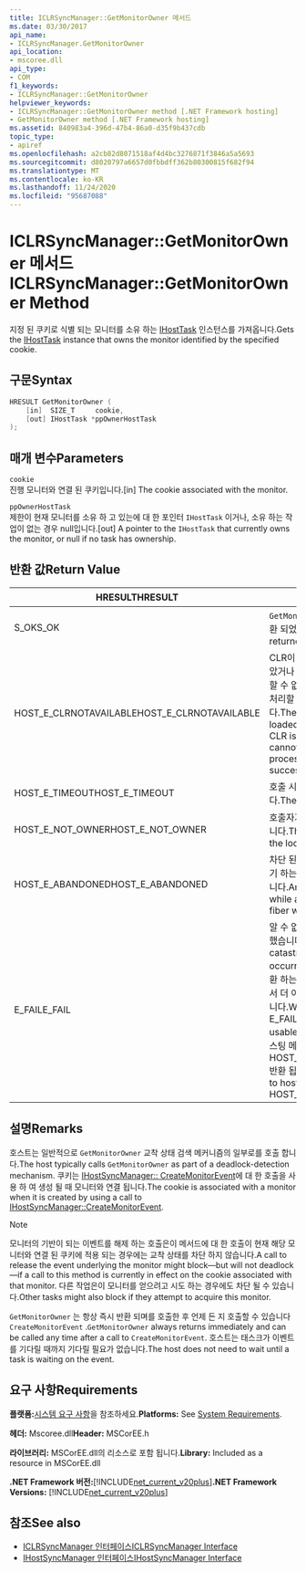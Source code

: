 ```yaml
---
title: ICLRSyncManager::GetMonitorOwner 메서드
ms.date: 03/30/2017
api_name:
- ICLRSyncManager.GetMonitorOwner
api_location:
- mscoree.dll
api_type:
- COM
f1_keywords:
- ICLRSyncManager::GetMonitorOwner
helpviewer_keywords:
- ICLRSyncManager::GetMonitorOwner method [.NET Framework hosting]
- GetMonitorOwner method [.NET Framework hosting]
ms.assetid: 840983a4-396d-47b4-86a0-d35f9b437cdb
topic_type:
- apiref
ms.openlocfilehash: a2cb82d8071518af4d4bc3276871f3846a5a5693
ms.sourcegitcommit: d8020797a6657d0fbbdff362b80300815f682f94
ms.translationtype: MT
ms.contentlocale: ko-KR
ms.lasthandoff: 11/24/2020
ms.locfileid: "95687088"
---
```

# <a name="iclrsyncmanagergetmonitorowner-method"></a><span data-ttu-id="cd7b7-102">ICLRSyncManager::GetMonitorOwner 메서드</span><span class="sxs-lookup"><span data-stu-id="cd7b7-102">ICLRSyncManager::GetMonitorOwner Method</span></span>

<span data-ttu-id="cd7b7-103">지정 된 쿠키로 식별 되는 모니터를 소유 하는 [IHostTask](ihosttask-interface.md) 인스턴스를 가져옵니다.</span><span class="sxs-lookup"><span data-stu-id="cd7b7-103">Gets the [IHostTask](ihosttask-interface.md) instance that owns the monitor identified by the specified cookie.</span></span>  
  
## <a name="syntax"></a><span data-ttu-id="cd7b7-104">구문</span><span class="sxs-lookup"><span data-stu-id="cd7b7-104">Syntax</span></span>  
  
```cpp  
HRESULT GetMonitorOwner (  
    [in]  SIZE_T     cookie,  
    [out] IHostTask *ppOwnerHostTask  
);  
```  
  
## <a name="parameters"></a><span data-ttu-id="cd7b7-105">매개 변수</span><span class="sxs-lookup"><span data-stu-id="cd7b7-105">Parameters</span></span>  

 `cookie`  
 <span data-ttu-id="cd7b7-106">진행 모니터와 연결 된 쿠키입니다.</span><span class="sxs-lookup"><span data-stu-id="cd7b7-106">[in] The cookie associated with the monitor.</span></span>  
  
 `ppOwnerHostTask`  
 <span data-ttu-id="cd7b7-107">제한이 현재 모니터를 소유 하 고 있는에 대 한 포인터 `IHostTask` 이거나, 소유 하는 작업이 없는 경우 null입니다.</span><span class="sxs-lookup"><span data-stu-id="cd7b7-107">[out] A pointer to the `IHostTask` that currently owns the monitor, or null if no task has ownership.</span></span>  
  
## <a name="return-value"></a><span data-ttu-id="cd7b7-108">반환 값</span><span class="sxs-lookup"><span data-stu-id="cd7b7-108">Return Value</span></span>  
  
|<span data-ttu-id="cd7b7-109">HRESULT</span><span class="sxs-lookup"><span data-stu-id="cd7b7-109">HRESULT</span></span>|<span data-ttu-id="cd7b7-110">설명</span><span class="sxs-lookup"><span data-stu-id="cd7b7-110">Description</span></span>|  
|-------------|-----------------|  
|<span data-ttu-id="cd7b7-111">S_OK</span><span class="sxs-lookup"><span data-stu-id="cd7b7-111">S_OK</span></span>|<span data-ttu-id="cd7b7-112">`GetMonitorOwner` 성공적으로 반환 되었습니다.</span><span class="sxs-lookup"><span data-stu-id="cd7b7-112">`GetMonitorOwner` returned successfully.</span></span>|  
|<span data-ttu-id="cd7b7-113">HOST_E_CLRNOTAVAILABLE</span><span class="sxs-lookup"><span data-stu-id="cd7b7-113">HOST_E_CLRNOTAVAILABLE</span></span>|<span data-ttu-id="cd7b7-114">CLR이 프로세스에 로드 되지 않았거나 CLR이 관리 코드를 실행할 수 없거나 호출을 성공적으로 처리할 수 없는 상태에 있습니다.</span><span class="sxs-lookup"><span data-stu-id="cd7b7-114">The CLR has not been loaded into a process, or the CLR is in a state in which it cannot run managed code or process the call successfully.</span></span>|  
|<span data-ttu-id="cd7b7-115">HOST_E_TIMEOUT</span><span class="sxs-lookup"><span data-stu-id="cd7b7-115">HOST_E_TIMEOUT</span></span>|<span data-ttu-id="cd7b7-116">호출 시간이 초과 되었습니다.</span><span class="sxs-lookup"><span data-stu-id="cd7b7-116">The call timed out.</span></span>|  
|<span data-ttu-id="cd7b7-117">HOST_E_NOT_OWNER</span><span class="sxs-lookup"><span data-stu-id="cd7b7-117">HOST_E_NOT_OWNER</span></span>|<span data-ttu-id="cd7b7-118">호출자가 잠금을 소유 하지 않습니다.</span><span class="sxs-lookup"><span data-stu-id="cd7b7-118">The caller does not own the lock.</span></span>|  
|<span data-ttu-id="cd7b7-119">HOST_E_ABANDONED</span><span class="sxs-lookup"><span data-stu-id="cd7b7-119">HOST_E_ABANDONED</span></span>|<span data-ttu-id="cd7b7-120">차단 된 스레드나 파이버에서 대기 하는 동안 이벤트를 취소 했습니다.</span><span class="sxs-lookup"><span data-stu-id="cd7b7-120">An event was canceled while a blocked thread or fiber was waiting on it.</span></span>|  
|<span data-ttu-id="cd7b7-121">E_FAIL</span><span class="sxs-lookup"><span data-stu-id="cd7b7-121">E_FAIL</span></span>|<span data-ttu-id="cd7b7-122">알 수 없는 치명적인 오류가 발생 했습니다.</span><span class="sxs-lookup"><span data-stu-id="cd7b7-122">An unknown catastrophic failure occurred.</span></span> <span data-ttu-id="cd7b7-123">메서드가 E_FAIL 반환 하는 경우 해당 프로세스 내에서 더 이상 CLR을 사용할 수 없습니다.</span><span class="sxs-lookup"><span data-stu-id="cd7b7-123">When a method returns E_FAIL, the CLR is no longer usable within the process.</span></span> <span data-ttu-id="cd7b7-124">호스팅 메서드를 이후에 호출 하면 HOST_E_CLRNOTAVAILABLE 반환 됩니다.</span><span class="sxs-lookup"><span data-stu-id="cd7b7-124">Subsequent calls to hosting methods return HOST_E_CLRNOTAVAILABLE.</span></span>|  
  
## <a name="remarks"></a><span data-ttu-id="cd7b7-125">설명</span><span class="sxs-lookup"><span data-stu-id="cd7b7-125">Remarks</span></span>  

 <span data-ttu-id="cd7b7-126">호스트는 일반적으로 `GetMonitorOwner` 교착 상태 검색 메커니즘의 일부로를 호출 합니다.</span><span class="sxs-lookup"><span data-stu-id="cd7b7-126">The host typically calls `GetMonitorOwner` as part of a deadlock-detection mechanism.</span></span> <span data-ttu-id="cd7b7-127">쿠키는 [IHostSyncManager:: CreateMonitorEvent](ihostsyncmanager-createmonitorevent-method.md)에 대 한 호출을 사용 하 여 생성 될 때 모니터와 연결 됩니다.</span><span class="sxs-lookup"><span data-stu-id="cd7b7-127">The cookie is associated with a monitor when it is created by using a call to [IHostSyncManager::CreateMonitorEvent](ihostsyncmanager-createmonitorevent-method.md).</span></span>  
  
> [!NOTE]
> <span data-ttu-id="cd7b7-128">모니터의 기반이 되는 이벤트를 해제 하는 호출은이 메서드에 대 한 호출이 현재 해당 모니터와 연결 된 쿠키에 적용 되는 경우에는 교착 상태를 차단 하지 않습니다.</span><span class="sxs-lookup"><span data-stu-id="cd7b7-128">A call to release the event underlying the monitor might block—but will not deadlock—if a call to this method is currently in effect on the cookie associated with that monitor.</span></span> <span data-ttu-id="cd7b7-129">다른 작업은이 모니터를 얻으려고 시도 하는 경우에도 차단 될 수 있습니다.</span><span class="sxs-lookup"><span data-stu-id="cd7b7-129">Other tasks might also block if they attempt to acquire this monitor.</span></span>  
  
 <span data-ttu-id="cd7b7-130">`GetMonitorOwner` 는 항상 즉시 반환 되며를 호출한 후 언제 든 지 호출할 수 있습니다 `CreateMonitorEvent` .</span><span class="sxs-lookup"><span data-stu-id="cd7b7-130">`GetMonitorOwner` always returns immediately and can be called any time after a call to `CreateMonitorEvent`.</span></span> <span data-ttu-id="cd7b7-131">호스트는 태스크가 이벤트를 기다릴 때까지 기다릴 필요가 없습니다.</span><span class="sxs-lookup"><span data-stu-id="cd7b7-131">The host does not need to wait until a task is waiting on the event.</span></span>  
  
## <a name="requirements"></a><span data-ttu-id="cd7b7-132">요구 사항</span><span class="sxs-lookup"><span data-stu-id="cd7b7-132">Requirements</span></span>  

 <span data-ttu-id="cd7b7-133">**플랫폼:**[시스템 요구 사항](../../get-started/system-requirements.md)을 참조하세요.</span><span class="sxs-lookup"><span data-stu-id="cd7b7-133">**Platforms:** See [System Requirements](../../get-started/system-requirements.md).</span></span>  
  
 <span data-ttu-id="cd7b7-134">**헤더:** Mscoree.dll</span><span class="sxs-lookup"><span data-stu-id="cd7b7-134">**Header:** MSCorEE.h</span></span>  
  
 <span data-ttu-id="cd7b7-135">**라이브러리:** MSCorEE.dll의 리소스로 포함 됩니다.</span><span class="sxs-lookup"><span data-stu-id="cd7b7-135">**Library:** Included as a resource in MSCorEE.dll</span></span>  
  
 <span data-ttu-id="cd7b7-136">**.NET Framework 버전:**[!INCLUDE[net_current_v20plus](../../../../includes/net-current-v20plus-md.md)]</span><span class="sxs-lookup"><span data-stu-id="cd7b7-136">**.NET Framework Versions:** [!INCLUDE[net_current_v20plus](../../../../includes/net-current-v20plus-md.md)]</span></span>  
  
## <a name="see-also"></a><span data-ttu-id="cd7b7-137">참조</span><span class="sxs-lookup"><span data-stu-id="cd7b7-137">See also</span></span>

- [<span data-ttu-id="cd7b7-138">ICLRSyncManager 인터페이스</span><span class="sxs-lookup"><span data-stu-id="cd7b7-138">ICLRSyncManager Interface</span></span>](iclrsyncmanager-interface.md)
- [<span data-ttu-id="cd7b7-139">IHostSyncManager 인터페이스</span><span class="sxs-lookup"><span data-stu-id="cd7b7-139">IHostSyncManager Interface</span></span>](ihostsyncmanager-interface.md)
